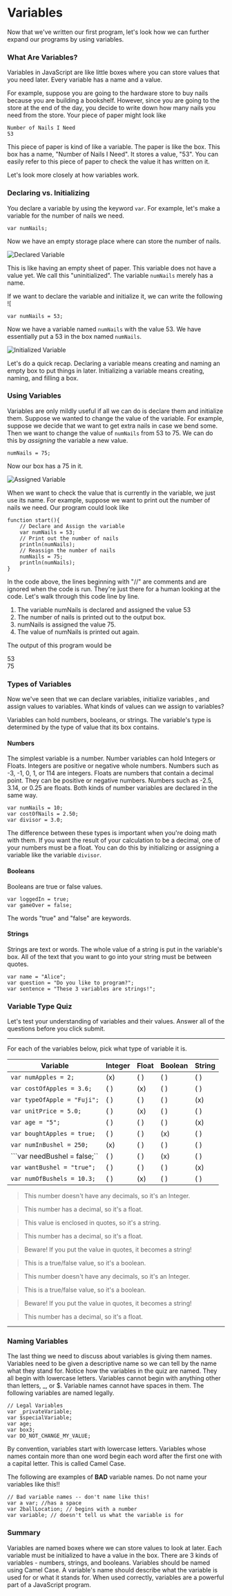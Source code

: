 # Variables
Now that we've written our first program, let's look how we can further expand our programs by using variables.

### What Are Variables?
Variables in JavaScript are like little boxes where you can store values that you need later. Every variable has a name and a value.   

For example, suppose you are going to the hardware store to buy nails because you are building a bookshelf.  However, since you are going to the store at the end of the day, you decide to write down how many nails you need from the store.  Your piece of paper might look like 

```
Number of Nails I Need
53 
```

This piece of paper is kind of like a variable.  The paper is like the box.  This box has a name, "Number of Nails I Need".  It stores a value, "53".  You can easily refer to this piece of paper to check the value it has written on it.

Let's look more closely at how variables work.

### Declaring vs. Initializing
You declare a variable by using the keyword ```var```.  For example, let's make a variable for the number of nails we need.

```
var numNails;
```

Now we have an empty storage place where can store the number of nails.

![Declared Variable](../static/javaScript/javascript_emptyVariable.png)

This is like having an empty sheet of paper. This variable does not have a value yet.  We call this "uninitialized".  The variable ```numNails``` merely has a name.

If we want to declare the variable and initialize it, we can write the following
![
```
var numNails = 53;
```

Now we have a variable named ```numNails``` with the value 53.  We have essentially put a 53 in the box named ```numNails```.

![Initialized Variable](../static/javaScript/javascript_fullVariable.png)

Let's do a quick recap.  Declaring a variable means creating and naming an empty box to put things in later.  Initializing a variable means creating, naming, and filling a box.

### Using Variables
Variables are only mildly useful if all we can do is declare them and initialize them.  Suppose we wanted to change the value of the variable.  For example, suppose we decide that we want to get extra nails in case we bend some.  Then we want to change the value of ```numNails``` from 53 to 75.  We can do this by *assigning* the variable a new value. 

```
numNails = 75;
```

Now our box has a 75 in it.

![Assigned Variable](../static/javaScript/javascript_assignedVariable.png)


When we want to check the value that is currently in the variable, we just use its name.  For example, suppose we want to print out the number of nails we need.  Our program could look like

```
function start(){
    // Declare and Assign the variable
    var numNails = 53;
    // Print out the number of nails
    println(numNails);
    // Reassign the number of nails
    numNails = 75;
    println(numNails);
}
```


In the code above, the lines beginning with "//" are comments and are ignored when the code is run.  They're just there for a human looking at the code. Let's walk through this code line by line.
1. The variable numNails is declared and assigned the value 53
2. The number of nails is printed out to the output box.  
3. numNails is assigned the value 75.
4. The value of numNails is printed out again.
 

The output of this program would be 

53 </br>
75


### Types of Variables
Now we've seen that we can declare variables, initialize variables , and assign values to variables.  What kinds of values can we assign to variables?

Variables can hold numbers, booleans, or strings.  The variable's type is determined by the type of value that its box contains.

#### Numbers
The simplest variable is a number.  Number variables can hold Integers or Floats.  Integers are positive or negative whole numbers. Numbers such as -3, -1, 0, 1, or 114 are integers.  Floats are numbers that contain a decimal point. They can be positive or negative numbers.  Numbers such as -2.5, 3.14, or 0.25 are floats.  Both kinds of number variables are declared in the same way.

```
var numNails = 10;
var costOfNails = 2.50;
var divisor = 3.0;
```

The difference between these types is important when you're doing math with them.   If you want the result of your calculation to be a decimal, one of your numbers must be a float.  You can do this by initializing or assigning a variable like the variable ```divisor```.  

#### Booleans
Booleans are true or false values.

```
var loggedIn = true;
var gameOver = false;
```
 
The words "true" and "false" are keywords.  

#### Strings
Strings are text or words.  The whole value of a string is put in the variable's box.  All of the text that you want to go into your string must be between quotes.

```
var name = "Alice";
var question = "Do you like to program?";
var sentence = "These 3 variables are strings!";
```

### Variable Type Quiz
Let's test  your understanding of variables and their values.  Answer all of the questions before you click submit.

---

For each of the variables below, pick what type of variable it is.

| Variable                          | Integer   | Float     | Boolean   | String |
| --                                | --        | --        | --        | -- |
| ```var numApples = 2;```          | (x)       | ( )       | ( )       | ( ) |
| ```var costOfApples = 3.6;```     | ( )       | (x)       | ( )       | ( ) |
| ```var typeOfApple = "Fuji";```   | ( )       | ( )       | ( )       | (x) |
| ```var unitPrice = 5.0;```        | ( )       | (x)       | ( )       | ( ) |
| ```var age = "5";```              | ( )       | ( )       | ( )       | (x) |
| ```var boughtApples = true;```    | ( )       | ( )       | (x)       | ( ) |
| ```var numInBushel = 250;```      | (x)       | ( )       | ( )       | ( ) |
| ```var needBushel = false;``      | ( )       | ( )       | (x)       | ( ) |
| ```var wantBushel = "true";```    | ( )       | ( )       | ( )       | (x) |
| ```var numOfBushels = 10.3;```    | ( )       | (x)       | ( )       | ( ) |

> This number doesn't have any decimals, so it's an Integer.

> This number has a decimal, so it's a float.

> This value is enclosed in quotes, so it's a string.

> This number has a decimal, so it's a float.

> Beware!  If you put the value in quotes, it becomes a string!

> This is a true/false value, so it's a boolean.

> This number doesn't have any decimals, so it's an Integer.

> This is a true/false value, so it's a boolean.

> Beware!  If you put the value in quotes, it becomes a string!

> This number has a decimal, so it's a float.

---

### Naming Variables
The last thing we need to discuss about variables is giving them names.  Variables need to be given a descriptive name so we can tell by the name what they stand for. Notice how the variables in the quiz are named.  They all begin with lowercase letters.  Variables cannot begin with anything other than letters, _, or $. Variable names cannot have spaces in them. The following variables are named legally.

```
// Legal Variables
var _privateVariable;
var $specialVariable;
var age;
var box3;
var DO_NOT_CHANGE_MY_VALUE;
```

By convention, variables start with lowercase letters.  Variables whose names contain more than one word begin each word after the first one with a capital letter. This is called Camel Case.

The following are examples of **BAD** variable names.  Do not name your variables like this!!

```
// Bad variable names -- don't name like this!
var a var; //has a space
var 2ballLocation; // begins with a number
var variable; // doesn't tell us what the variable is for

```
### Summary
Variables are named boxes where we can store values to look at later.  Each variable must be initialized to have a value in the box.  There are 3 kinds of variables - numbers, strings, and booleans.  Variables should be named using Camel Case.  A variable's name should describe what the variable is used for or what it stands for.  When used correctly, variables are a powerful part of a JavaScript program. 